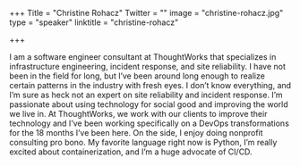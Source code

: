 +++
Title = "Christine Rohacz"
Twitter = ""
image = "christine-rohacz.jpg"
type = "speaker"
linktitle = "christine-rohacz"

+++

I am a software engineer consultant at ThoughtWorks that specializes in infrastructure engineering, incident response, and site reliability. I have not been in the field for long, but I’ve been around long enough to realize certain patterns in the industry with fresh eyes. I don’t know everything, and I’m sure as heck not an expert on site reliability and incident response. I’m passionate about using technology for social good and improving the world we live in. At ThoughtWorks, we work with our clients to improve their technology and I’ve been working specifically on a DevOps transformations for the 18 months I’ve been here. On the side, I enjoy doing nonprofit consulting pro bono. My favorite language right now is Python, I’m really excited about containerization, and I’m a huge advocate of CI/CD.

